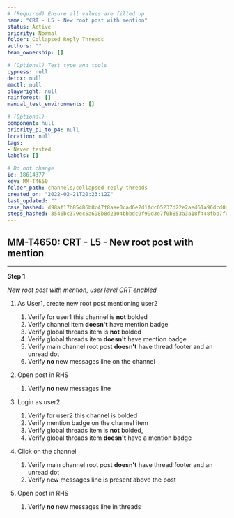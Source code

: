 ```yaml
---
# (Required) Ensure all values are filled up
name: "CRT - L5 - New root post with mention"
status: Active
priority: Normal
folder: Collapsed Reply Threads
authors: ""
team_ownership: []

# (Optional) Test type and tools
cypress: null
detox: null
mmctl: null
playwright: null
rainforest: []
manual_test_environments: []

# (Optional)
component: null
priority_p1_to_p4: null
location: null
tags: 
- Never tested
labels: []

# Do not change
id: 18614377
key: MM-T4650
folder_path: channels/collapsed-reply-threads
created_on: "2022-02-21T20:23:12Z"
last_updated: ""
case_hashed: d98af17b85486b8c47f8aae0cad6e2d1fdc05237d22e2aed61a96dcd0dd50da7b62a7db3ba30cd74afa94dc3b3fe6532
steps_hashed: 3546bc379ec5a698b8d2304bbbdc9f99d3e7f0b853a3a18f448fbb7f00d6483f61f942921d367b6bcfd84fb13e48b239
---
```


## MM-T4650: CRT - L5 - New root post with mention

---

**Step 1**

_New root post with mention, user level CRT enabled_

1. As User1, create new root post mentioning user2

   1. Verify for user1 this channel is **not** bolded
   2. Verify channel item **doesn't** have mention badge
   3. Verify global threads item is **not** bolded
   4. Verify global threads item **doesn't** have mention badge
   5. Verify main channel root post **doesn't** have thread footer and an unread dot
   6. Verify **no** new messages line on the channel

2. Open post in RHS

   1. Verify **no** new messages line

3. Login as user2

   1. Verify for user2 this channel is bolded
   2. Verify mention badge on the channel item
   3. Verify global threads item is **not** bolded, 
   4. Verify global threads item **doesn't** have a mention badge

4. Click on the channel

   1. Verify main channel root post **doesn't** have thread footer and an unread dot 
   2. Verify new messages line is present above the post

5. Open post in RHS 

   1. Verify **no** new messages line in threads
